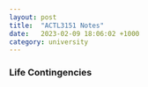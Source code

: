 ```yaml
---
layout: post
title:  "ACTL3151 Notes"
date:   2023-02-09 18:06:02 +1000
category: university
---
```


### Life Contingencies
<object data="../../../assets/actl3151_notes_kush_singhy.pdf" width="1000px" height="1200px" type='application/pdf'></object>